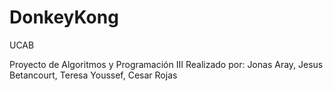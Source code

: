 # DonkeyKong

UCAB

Proyecto de Algoritmos y Programación III
Realizado por: Jonas Aray, Jesus Betancourt, Teresa Youssef, Cesar Rojas
